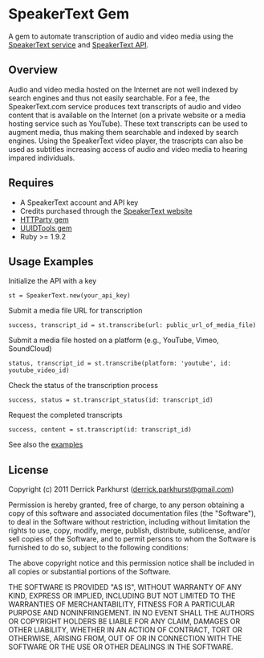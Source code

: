 SpeakerText Gem
===============

  A gem to automate transcription of audio and video media using the [SpeakerText service](http://speakertext.com) 
and [SpeakerText API](http://speakertext.com/api).

Overview
--------
  
  Audio and video media hosted on the Internet are not well indexed by search engines and thus not easily 
searchable. For a fee, the SpeakerText.com service produces text transcripts of audio and video content that 
is available on the Internet (on a private website or a media hosting service such as YouTube). These text 
transcripts can be used to augment media, thus making them searchable and indexed by search engines. Using
the SpeakerText video player, the trascripts can also be used as subtitles increasing access of audio and 
video media to hearing impared individuals.

Requires
--------

* A SpeakerText account and API key
* Credits purchased through the [SpeakerText website](http://speakertext.com)
* [HTTParty gem](http://github.com/jnunemaker/httparty)
* [UUIDTools gem](http://github.com/sporkmonger/uuidtools)
* Ruby >= 1.9.2

Usage Examples
--------------

Initialize the API with a key

    st = SpeakerText.new(your_api_key)

Submit a media file URL for transcription

    success, transcript_id = st.transcribe(url: public_url_of_media_file)

Submit a media file hosted on a platform (e.g., YouTube, Vimeo, SoundCloud)

    status, transcript_id = st.transcribe(platform: 'youtube', id: youtube_video_id)

Check the status of the transcription process

    success, status = st.transcript_status(id: transcript_id)

Request the completed transcripts

    success, content = st.transcript(id: transcript_id)

See also the [examples](https://github.com/thirtysixthspan/speakertext/tree/master/examples)


License
-------
Copyright (c) 2011 Derrick Parkhurst (derrick.parkhurst@gmail.com)

Permission is hereby granted, free of charge, to any person obtaining a copy
of this software and associated documentation files (the "Software"), to deal
in the Software without restriction, including without limitation the rights
to use, copy, modify, merge, publish, distribute, sublicense, and/or sell
copies of the Software, and to permit persons to whom the Software is
furnished to do so, subject to the following conditions:

The above copyright notice and this permission notice shall be included in
all copies or substantial portions of the Software.

THE SOFTWARE IS PROVIDED "AS IS", WITHOUT WARRANTY OF ANY KIND, EXPRESS OR
IMPLIED, INCLUDING BUT NOT LIMITED TO THE WARRANTIES OF MERCHANTABILITY,
FITNESS FOR A PARTICULAR PURPOSE AND NONINFRINGEMENT. IN NO EVENT SHALL THE
AUTHORS OR COPYRIGHT HOLDERS BE LIABLE FOR ANY CLAIM, DAMAGES OR OTHER
LIABILITY, WHETHER IN AN ACTION OF CONTRACT, TORT OR OTHERWISE, ARISING FROM,
OUT OF OR IN CONNECTION WITH THE SOFTWARE OR THE USE OR OTHER DEALINGS IN
THE SOFTWARE.
